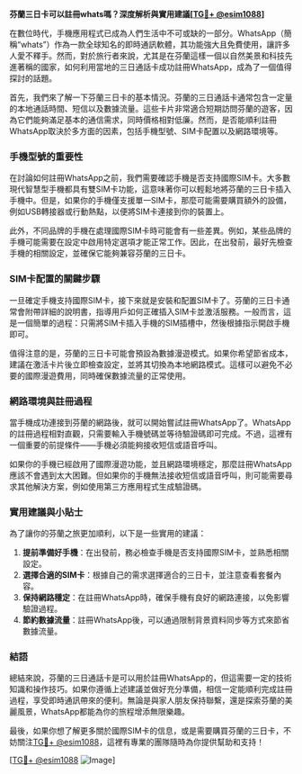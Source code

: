 **芬蘭三日卡可以註冊whats嗎？深度解析與實用建議[[TG💪+ @esim1088](https://t.me/s/esim1088)]**

在數位時代，手機應用程式已成為人們生活中不可或缺的一部分。WhatsApp（簡稱“whats”）作為一款全球知名的即時通訊軟體，其功能強大且免費使用，讓許多人愛不釋手。然而，對於旅行者來說，尤其是在芬蘭這樣一個以自然美景和科技先進著稱的國家，如何利用當地的三日通話卡成功註冊WhatsApp，成為了一個值得探討的話題。

首先，我們來了解一下芬蘭三日卡的基本情況。芬蘭的三日通話卡通常包含一定量的本地通話時間、短信以及數據流量。這些卡片非常適合短期訪問芬蘭的遊客，因為它們能夠滿足基本的通信需求，同時價格相對低廉。然而，是否能順利註冊WhatsApp取決於多方面的因素，包括手機型號、SIM卡配置以及網路環境等。

### 手機型號的重要性

在討論如何註冊WhatsApp之前，我們需要確認手機是否支持國際SIM卡。大多數現代智慧型手機都具有雙SIM卡功能，這意味著你可以輕鬆地將芬蘭的三日卡插入手機中。但是，如果你的手機僅支援單一SIM卡，那麼可能需要購買額外的設備，例如USB轉接器或行動熱點，以便將SIM卡連接到你的裝置上。

此外，不同品牌的手機在處理國際SIM卡時可能會有一些差異。例如，某些品牌的手機可能需要在設定中啟用特定選項才能正常工作。因此，在出發前，最好先檢查手機的相關設定，並確保它能夠兼容芬蘭的三日卡。

### SIM卡配置的關鍵步驟

一旦確定手機支持國際SIM卡，接下來就是安裝和配置SIM卡了。芬蘭的三日卡通常會附帶詳細的說明書，指導用戶如何正確插入SIM卡並激活服務。一般而言，這是一個簡單的過程：只需將SIM卡插入手機的SIM插槽中，然後根據指示開啟手機即可。

值得注意的是，芬蘭的三日卡可能會預設為數據漫遊模式。如果你希望節省成本，建議在激活卡片後立即檢查設定，並將其切換為本地網路模式。這樣可以避免不必要的國際漫遊費用，同時確保數據流量的正常使用。

### 網路環境與註冊過程

當手機成功連接到芬蘭的網路後，就可以開始嘗試註冊WhatsApp了。WhatsApp的註冊過程相對直觀，只需要輸入手機號碼並等待驗證碼即可完成。不過，這裡有一個重要的前提條件——手機必須能夠接收短信或語音呼叫。

如果你的手機已經啟用了國際漫遊功能，並且網路環境穩定，那麼註冊WhatsApp應該不會遇到太大困難。但如果你的手機無法接收短信或語音呼叫，則可能需要尋求其他解決方案，例如使用第三方應用程式生成驗證碼。

### 實用建議與小貼士

為了讓你的芬蘭之旅更加順利，以下是一些實用的建議：

1. **提前準備好手機**：在出發前，務必檢查手機是否支持國際SIM卡，並熟悉相關設定。
2. **選擇合適的SIM卡**：根據自己的需求選擇適合的三日卡，並注意查看套餐內容。
3. **保持網路穩定**：在註冊WhatsApp時，確保手機有良好的網路連接，以免影響驗證過程。
4. **節約數據流量**：註冊WhatsApp後，可以通過限制背景資料同步等方式來節省數據流量。

### 結語

總結來說，芬蘭的三日通話卡是可以用於註冊WhatsApp的，但這需要一定的技術知識和操作技巧。如果你遵循上述建議並做好充分準備，相信一定能順利完成註冊過程，享受即時通訊帶來的便利。無論是與家人朋友保持聯繫，還是探索芬蘭的美麗風景，WhatsApp都能為你的旅程增添無限樂趣。

最後，如果你想了解更多關於國際SIM卡的信息，或是需要購買芬蘭的三日卡，不妨關注[TG💪+ @esim1088](https://t.me/s/esim1088)，這裡有專業的團隊隨時為你提供幫助和支持！

[[TG💪+ @esim1088](https://t.me/s/esim1088) ![Image](https://i.postimg.cc/4NQfJmqS/Snipaste-2025-05-13-00-14-12.png)]